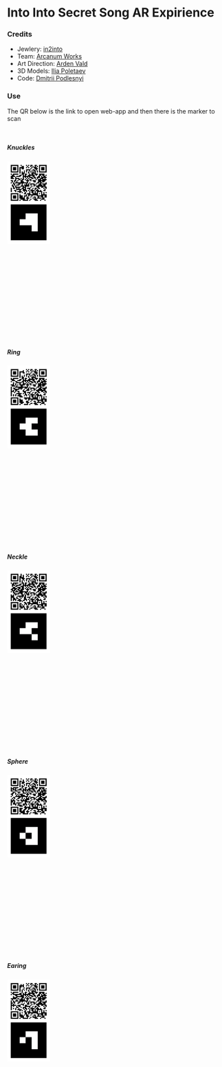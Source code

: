 # Into Into Secret Song AR Expirience


### Credits

- Jewlery: [in2into](https://www.instagram.com/in2into/)
- Team: [Arcanum Works](https://arcanum.works/)
- Art Direction: [Arden Vald](https://www.instagram.com/arden.vald/)
- 3D Models: [Ilia Poletaev](https://www.instagram.com/ilia_spark/)
- Code: [Dmitrii Podlesnyi](https://github.com/bobunderforest/)

### Use

The QR below is the link to open web-app and then there is the marker to scan


<br />

##### Knuckles

<img src="https://github.com/bobunderforest/into-into-web-ar/blob/main/static/codes/combined-1.svg?raw=true" width="100">

<br />
<br />
<br />
<br />
<br />
<br />
<br />
<br />
<br />
<br />
<br />
<br />
<br />
<br />

##### Ring

<img src="https://github.com/bobunderforest/into-into-web-ar/blob/main/static/codes/combined-2.svg?raw=true" width="100">

<br />
<br />
<br />
<br />
<br />
<br />
<br />
<br />
<br />
<br />
<br />
<br />
<br />
<br />

##### Neckle

<img src="https://github.com/bobunderforest/into-into-web-ar/blob/main/static/codes/combined-3.svg?raw=true" width="100">

<br />
<br />
<br />
<br />
<br />
<br />
<br />
<br />
<br />
<br />
<br />
<br />
<br />
<br />

##### Sphere

<img src="https://github.com/bobunderforest/into-into-web-ar/blob/main/static/codes/combined-4.svg?raw=true" width="100">

<br />
<br />
<br />
<br />
<br />
<br />
<br />
<br />
<br />
<br />
<br />
<br />
<br />
<br />

##### Earing

<img src="https://github.com/bobunderforest/into-into-web-ar/blob/main/static/codes/combined-5.svg?raw=true" width="100">
